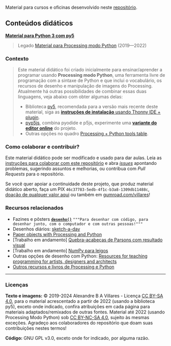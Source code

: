 Material para cursos e oficinas desenvolvido neste [repositório](https://github.com/villares/material-aulas/).

## Conteúdos didáticos

**[Material para Python 3 com py5](Processing-Python-py5/README.md)**

> Legado [Material para Processing modo Python](Processing-Python/) (2019—2022)

### Contexto
> Este material didático foi criado inicialmente para ensinar/aprender a programar usando **Processing modo Python**, uma ferramenta livre de programação com a sintaxe de Python e que inclui o vocabulário, os recursos de desenho e manipulação de imagens do Processing. Atualmente há outras possibilidades de combinar essas duas linguagens, veja abaixo com obter algumas delas:
> - Biblioteca [py5](https://py5coding.org), recomendada para a versão mais recente deste material, siga as [**instruções de instalação** usando Thonny IDE + plugin](https://abav.lugaralgum.com/como-instalar-py5/).
> - [pyp5js](https://github.com/berinhard/pyp5js), combina pyodide e p5js, experimente uma [**variante do editor online**](https://abav.lugaralgum.com/pyp5js/py5mode/) do projeto.
> - Outras opções no quadro [Processing + Python tools table](https://github.com/villares/Resources-for-teaching-programming#processing--python-tools-table).

### Como colaborar e contribuir?

Este material didático pode ser modificado e usado para dar aulas. Leia as [instruções para colaborar com este repositório](/sobre/como-contribuir.md) e abra [*issues*](https://github.com/villares/material-aulas/issues) apontando problemas, sugerindo assuntos e melhorias, ou contribua com *Pull Requests* para o repositório.

Se você quer apoiar a continuidade deste projeto, que produz material didático aberto, faça um PIX `46c37783-5edb-4f1c-b3a8-1309db11488c`, [doação de qualquer valor aqui](https://www.paypal.com/donate/?hosted_button_id=5B4MZ78C9J724) ou também em 
[gumroad.com/villares](https://gumroad.com/villares)! 

### Recursos relacionados

- Fazines e pôsters [**`desenho()`**](https://desenho.lugaralgum.com) `"""Para desenhar com código, para desenhar junto, com o computador e com outras pessoas!"""`
- Desenhos diários: [sketch-a-day](https://abav.lugaralgum.com/sketch-a-day)
- [Paper objects with Processing and Python](https://github.com/villares/Paper-objects-with-Processing-and-Python)
- [Trabalho em andamento] [Quebra-acabeças de Parsons com resultado visual](https://abav.lugaralgum.com/faded-parsons-visual/)
- [Trabalho em andamento] [NumPy para leigos](https://hackmd.io/@villares/numpy-para-leigos)
- Outras opções de desenho com Python: [Resources for teaching programming for artists, designers and architects](https://github.com/villares/Resources-for-teaching-programming) 
- [Outros recursos e livros de Processing e Python](sobre/outros_recursos.md)

---
### Licenças

**Texto e imagens:** © 2019-2024 Alexandre B A Villares - Licença [CC BY-SA 4.0](https://creativecommons.org/licenses/by-sa/4.0/deed.pt_BR), para o material acrescentado a partir de 2022 (usando a biblioteca py5), exceto onde indicado, confira atribuições em cada página para materiais adaptados/remixados de outras fontes. Material até 2022 (usando Processing Modo Python) sob [CC BY-NC-SA 4.0](https://creativecommons.org/licenses/by-nc-sa/4.0/deed.pt_BR), sujeito às mesmas exceções. Agradeço aos colaboradores do repositório que doam suas contribuições nestes termos!

**Código:** GNU GPL v3.0, exceto onde for indicado, por alguma razão.
